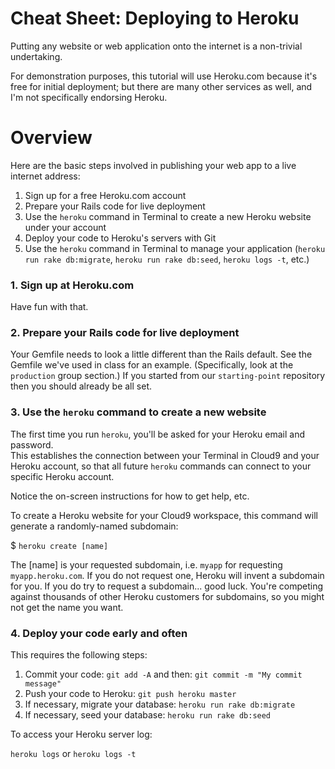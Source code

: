 # Cheat Sheet: Deploying to Heroku

Putting any website or web application onto the internet is a non-trivial undertaking.

For demonstration purposes, this tutorial will use Heroku.com because it's free for initial deployment;
but there are many other services as well, and I'm not specifically endorsing Heroku.

# Overview

Here are the basic steps involved in publishing your web app to a live internet address:

1. Sign up for a free Heroku.com account
2. Prepare your Rails code for live deployment
3. Use the `heroku` command in Terminal to create a new Heroku website under your account
3. Deploy your code to Heroku's servers with Git
4. Use the `heroku` command in Terminal to manage your application (`heroku run rake db:migrate`, `heroku run rake db:seed`, `heroku logs -t`, etc.)

### 1. Sign up at Heroku.com

Have fun with that.

### 2. Prepare your Rails code for live deployment

Your Gemfile needs to look a little different than the Rails default.  See the Gemfile we've used in class for an example.  (Specifically, look at the `production` group section.)  If you started from our `starting-point` repository then you should already
be all set.


### 3. Use the `heroku` command to create a new website

The first time you run `heroku`, you'll be asked for your Heroku email and password.  
This establishes the connection between your Terminal in Cloud9 and your Heroku account, so that all future `heroku`
commands can connect to your specific Heroku account.

Notice the on-screen instructions for how to get help, etc.

To create a Heroku website for your Cloud9 workspace, this command will generate a randomly-named subdomain:

$ `heroku create [name]`

The [name] is your requested subdomain, i.e. `myapp` for requesting `myapp.heroku.com`.  If you do not request one, Heroku will invent a subdomain for you.  If you do try to request a subdomain... good luck.  You're competing against thousands of other Heroku customers for subdomains, so you might not get the name you want.


### 4. Deploy your code early and often

This requires the following steps:

1. Commit your code: `git add -A` and then: `git commit -m "My commit message"`
2. Push your code to Heroku: `git push heroku master`
3. If necessary, migrate your database: `heroku run rake db:migrate`
4. If necessary, seed your database: `heroku run rake db:seed`

To access your Heroku server log:

`heroku logs` or `heroku logs -t`
